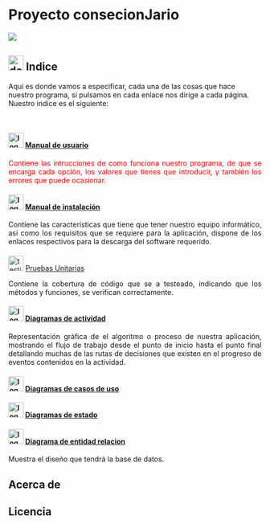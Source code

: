 

# Proyecto consecionJario
<img src="https://user-images.githubusercontent.com/73592097/118132364-87b4d000-b3f7-11eb-8e28-f9abd13bd7f4.png"> 

## <img src="https://user-images.githubusercontent.com/73592097/118824884-2175f480-b8b2-11eb-8c75-905b7e15f1cb.png" alt="dedo Indice" width="30px" height="30px"> Indice 

<p align="align">Aquí es donde vamos a especificar, cada una de las cosas que hace nuestro programa, si pulsamos en cada enlace nos dirige a cada página. Nuestro indice es el siguiente: </p>
<br>

#### <img src="https://user-images.githubusercontent.com/73592097/118827449-49feee00-b8b4-11eb-8143-a8c9dac6fe63.png" alt="logo usuario" height="30px" width="30px" > [Manual de usuario](https://github.com/anfari/ConcesionJArio/wiki/Manual-de-usuario)

<p align="justify" style="color: red; "> Contiene las intrucciones de como funciona nuestro programa, de que se encarga cada opción, los valores que tienes que introducir, y también los errores que puede ocasionar.</p>



#### <img src="https://user-images.githubusercontent.com/73592097/118827092-f68ca000-b8b3-11eb-820b-29233374c9dd.png" alt="logo instalacion" height="30px" width="30px">  [Manual de instalación](https://github.com/anfari/ConcesionJArio/wiki/Manual-de-instalaci%C3%B3n) 

<p align="justify">Contiene las características que tiene que tener nuestro equipo informático, así como los requisitos que se requiere para la aplicación, dispone de los enlaces respectivos para la descarga del software requerido.</p>

#### 
<img src="https://user-images.githubusercontent.com/73592097/118838251-70755700-b8bd-11eb-87f7-727cdde73437.png" alt="testing" width="30px" height="30px">  [Pruebas Unitarias](https://github.com/anfari/ConcesionJArio/wiki/Pruebas-Unitarias)

<p align="justify">Contiene la cobertura de código que se a testeado, indicando que los métodos y funciones, se verifican correctamente.</p>


#### <img src="https://user-images.githubusercontent.com/73592097/118860293-213a2100-b8d3-11eb-94d0-5f28ca0d8dd6.png" alt="logo entidad relacion" width="30px" height="30px">  [Diagramas de actividad](https://github.com/anfari/ConcesionJArio/wiki/Diagrama-de-Actividad)

<p align="justify">Representación gráfica de el algoritmo o proceso de nuestra aplicación, mostrando el flujo de trabajo desde el punto de inicio hasta el punto final detallando muchas de las rutas de decisiones que existen en el progreso de eventos contenidos en la actividad. </p>


#### <img src="https://user-images.githubusercontent.com/73592097/118860293-213a2100-b8d3-11eb-94d0-5f28ca0d8dd6.png" alt="logo entidad relacion" width="30px" height="30px">  [Diagramas de casos de uso](https://github.com/anfari/ConcesionJArio/wiki/Diagrama-de-Caso-de-Uso)

<p align="justify"></p>


#### <img src="https://user-images.githubusercontent.com/73592097/118860293-213a2100-b8d3-11eb-94d0-5f28ca0d8dd6.png" alt="logo entidad relacion" width="30px" height="30px">  [Diagramas de estado](https://github.com/anfari/ConcesionJArio/wiki/Diagrama-de-Estado)

<p align="justify"></p>


#### <img src="https://user-images.githubusercontent.com/73592097/118860293-213a2100-b8d3-11eb-94d0-5f28ca0d8dd6.png" alt="logo entidad relacion" width="30px" height="30px"> [Diagrama de entidad relacion](https://github.com/anfari/ConcesionJArio/wiki/Diagrama-Entidad-Relacion)

<p align="justify"> Muestra el diseño que tendrá la base de datos.</p>









## Acerca de 
## Licencia
